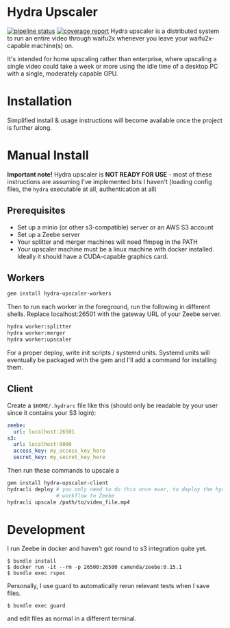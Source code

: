 Hydra Upscaler
==============

[![pipeline status](https://gitlab.com/telyn/hydra-upscaler/badges/master/pipeline.svg)](https://gitlab.com/telyn/hydra-upscaler/commits/master) [![coverage report](https://gitlab.com/telyn/hydra-upscaler/badges/master/coverage.svg)](https://gitlab.com/telyn/hydra-upscaler/commits/master)
Hydra upscaler is a distributed system to run an entire video through
waifu2x whenever you leave your waifu2x-capable machine(s) on.

It's intended for home upscaling rather than enterprise, where upscaling a
single video could take a week or more using the idle time of a desktop PC
with a single, moderately capable GPU.

Installation
============

Simplified install & usage instructions will become available once the project
is further along.

Manual Install
==============

**Important note!** Hydra upscaler is **NOT READY FOR USE** - most of these
instructions are assuming I've implemented bits I haven't (loading config files,
the `hydra` executable at all, authentication at all)

Prerequisites
-------------

* Set up a minio (or other s3-compatible) server or an AWS S3 account
* Set up a Zeebe server
* Your splitter and merger machines will need ffmpeg in the PATH
* Your upscaler machine must be a linux machine with docker installed. Ideally
  it should have a CUDA-capable graphics card.

Workers
-------

```sh
gem install hydra-upscaler-workers
```

Then to run each worker in the foreground, run the following in different
shells. Replace localhost:26501 with the gateway URL of your Zeebe server.
```sh
hydra worker:splitter
hydra worker:merger
hydra worker:upscaler
```

For a proper deploy, write init scripts / systemd units. Systemd units will
eventually be packaged with the gem and I'll add a command for installing them.

Client
------

Create a `$HOME/.hydrarc` file like this (should only be readable by your user since it contains your S3 login):

```yaml
zeebe:
  url: localhost:26501
s3:
  url: localhost:9000
  access_key: my_access_key_here
  secret_key: my_secret_key_here
```

Then run these commands to upscale a 

```sh
gem install hydra-upscaler-client
hydracli deploy # you only need to do this once ever, to deploy the hydra
                # workflow to Zeebe
hydracli upscale /path/to/video_file.mp4
```

Development
===========

I run Zeebe in docker and haven't got round to s3 integration quite yet.

```console
$ bundle install
$ docker run -it --rm -p 26500:26500 camunda/zeebe:0.15.1
$ bundle exec rspec
```

Personally, I use guard to automatically rerun relevant tests when I save files.

```console
$ bundle exec guard
```

and edit files as normal in a different terminal.
